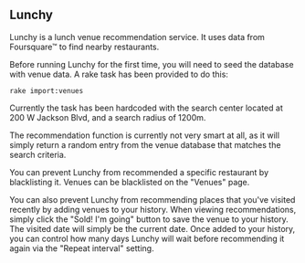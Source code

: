 ## Lunchy

Lunchy is a lunch venue recommendation service. It uses data from Foursquare™ to find nearby restaurants.

Before running Lunchy for the first time, you will need to seed the database with venue data. A rake task has been provided to do this:

    rake import:venues

Currently the task has been hardcoded with the search center located at 200 W Jackson Blvd, and a search radius of 1200m.

The recommendation function is currently not very smart at all, as it will simply return a random entry from the venue database that matches the search criteria.

You can prevent Lunchy from recommended a specific restaurant by blacklisting it. Venues can be blacklisted on the "Venues" page.

You can also prevent Lunchy from recommending places that you've visited recently by adding venues to your history. When viewing recommendations, simply click the "Sold! I'm going" button to save the venue to your history. The visited date will simply be the current date. Once added to your history, you can control how many days Lunchy will wait before recommending it again via the "Repeat interval" setting.

